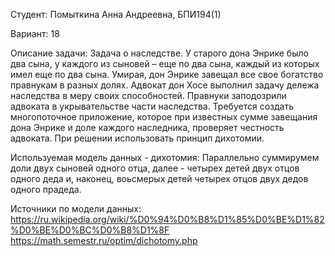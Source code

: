 Студент: Помыткина Анна Андреевна, БПИ194(1)

Вариант: 18

Описание задачи: Задача о наследстве. У старого дона Энрике было два сына, у
каждого из сыновей – еще по два сына, каждый из которых имел еще по два
сына. Умирая, дон Энрике завещал все свое богатство правнукам в разных
долях. Адвокат дон Хосе выполнил задачу дележа наследства в меру своих
способностей. Правнуки заподозрили адвоката в укрывательстве части
наследства. Требуется создать многопоточное приложение, которое при
известных сумме завещания дона Энрике и доле каждого наследника,
проверяет честность адвоката. При решении использовать принцип
дихотомии.

Используемая модель данных - дихотомия: 
Параллельно суммирумем доли двух сыновей одного отца, далее - четырех
детей двух отцов одного деда и, наконец, воьсмерых детей четырех отцов
двух дедов одного прадеда.

Источники по модели данных: 
https://ru.wikipedia.org/wiki/%D0%94%D0%B8%D1%85%D0%BE%D1%82%D0%BE%D0%BC%D0%B8%D1%8F
https://math.semestr.ru/optim/dichotomy.php
